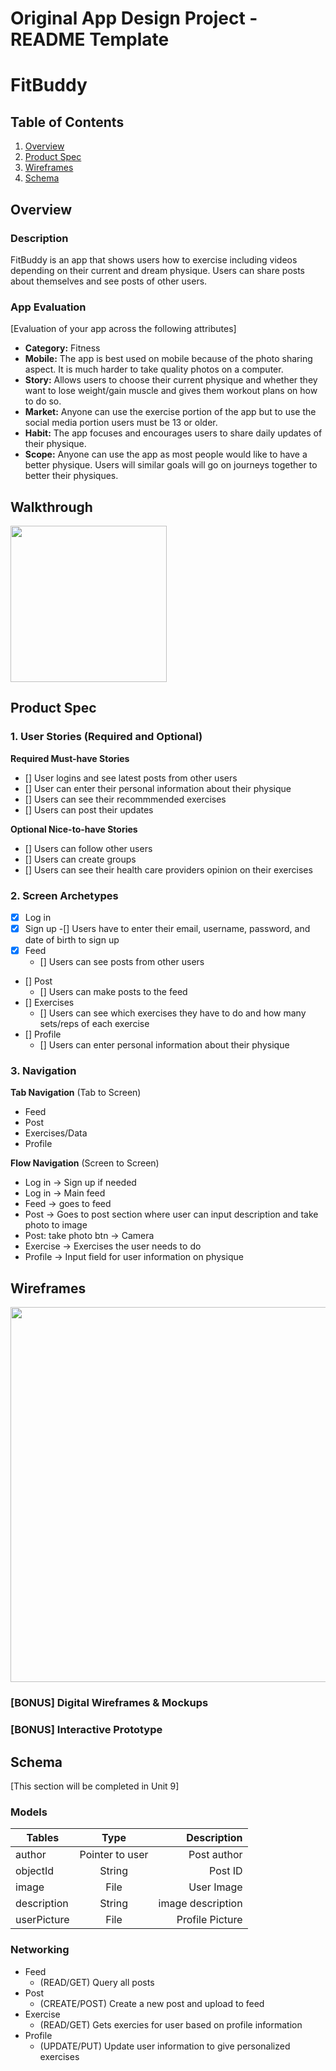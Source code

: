 Original App Design Project - README Template
===

# FitBuddy

## Table of Contents
1. [Overview](#Overview)
1. [Product Spec](#Product-Spec)
1. [Wireframes](#Wireframes)
2. [Schema](#Schema)

## Overview
### Description
FitBuddy is an app that shows users how to exercise including videos depending on their current and dream physique. Users can share posts about themselves and see posts of other users.
### App Evaluation
[Evaluation of your app across the following attributes]
- **Category:** Fitness
- **Mobile:** The app is best used on mobile because of the photo sharing aspect. It is much harder to take quality photos on a computer.
- **Story:** Allows users to choose their current physique and whether they want to lose weight/gain muscle and gives them workout plans on how to do so.
- **Market:** Anyone can use the exercise portion of the app but to use the social media portion users must be 13 or older. 
- **Habit:** The app focuses and encourages users to share daily updates of their physique.
- **Scope:** Anyone can use the app as most people would like to have a better physique. Users will similar goals will go on journeys together to better their physiques.

## Walkthrough
<img src="walkthrough.gif" width="250px">

## Product Spec

### 1. User Stories (Required and Optional)

**Required Must-have Stories**

- [] User logins and see latest posts from other users 
- [] User can enter their personal information about their physique
- [] Users can see their recommmended exercises
- [] Users can post their updates

**Optional Nice-to-have Stories**

- [] Users can follow other users
- [] Users can create groups
- [] Users can see their health care providers opinion on their exercises

### 2. Screen Archetypes

- [x] Log in
- [x] Sign up
   -[] Users have to enter their email, username, password, and date of birth to sign up
- [x] Feed
   - [] Users can see posts from other users
- [] Post
   - [] Users can make posts to the feed
- [] Exercises
   - [] Users can see which exercises they have to do and how many sets/reps of each exercise
- [] Profile
   - [] Users can enter personal information about their physique
### 3. Navigation

**Tab Navigation** (Tab to Screen)

* Feed
* Post
* Exercises/Data
* Profile

**Flow Navigation** (Screen to Screen)

* Log in -> Sign up if needed
* Log in -> Main feed
* Feed -> goes to feed 
* Post -> Goes to post section where user can input description and take photo to image
* Post: take photo btn -> Camera
* Exercise -> Exercises the user needs to do
* Profile -> Input field for user information on physique
  
## Wireframes
<img src="wireframes2.jpg" width=600>

### [BONUS] Digital Wireframes & Mockups

### [BONUS] Interactive Prototype

## Schema 
[This section will be completed in Unit 9]
### Models
| Tables        | Type          | Description|
| ------------- |:-------------:| ----------:|
| author        |Pointer to user| Post author|
| objectId      |String         | Post ID    |
| image         |File           | User Image |
| description   |String         | image description
| userPicture   |File           |Profile Picture|

### Networking
* Feed
  * (READ/GET) Query all posts
* Post
  * (CREATE/POST) Create a new post and upload to feed
* Exercise
  * (READ/GET) Gets exercies for user based on profile information
* Profile
  * (UPDATE/PUT) Update user information to give personalized exercises
